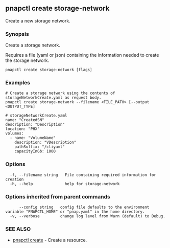 ## pnapctl create storage-network

Create a new storage network.

### Synopsis

Create a storage network.
	
Requires a file (yaml or json) containing the information needed to create the storage network.

```
pnapctl create storage-network [flags]
```

### Examples

```
# Create a storage network using the contents of storageNetworkCreate.yaml as request body.
pnapctl create storage-network --filename <FILE_PATH> [--output <OUTPUT_TYPE]

# storageNetworkCreate.yaml
name: "CreatedSN"
description: "Description"
location: "PHX"
volumes:
  - name: "VolumeName"
    description: "VDescription"
    pathSuffix: "/cliyaml"
    capacityInGb: 1000
```

### Options

```
  -f, --filename string   File containing required information for creation
  -h, --help              help for storage-network
```

### Options inherited from parent commands

```
      --config string   config file defaults to the environment variable "PNAPCTL_HOME" or "pnap.yaml" in the home directory.
  -v, --verbose         change log level from Warn (default) to Debug.
```

### SEE ALSO

* [pnapctl create](pnapctl_create.md)	 - Create a resource.

